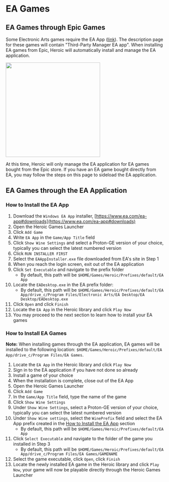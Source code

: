 # EA Games

## EA Games through Epic Games 

Some Electronic Arts games require the EA App ([link](https://www.ea.com/ea-app)). The description page for these games will contain "Third-Party Manager EA app". When installing EA games from Epic, Heroic will automatically install and manage the EA application. 

<img src="https://github.com/user-attachments/assets/173caae3-8a68-4597-b044-bb45bc5c89b7" height="300">

At this time, Heroic will only manage the EA application for EA games bought from the Epic store. If you have an EA game bought directly from EA, you may follow the steps on this page to sideload the EA application.

## EA Games through the EA Application

### How to Install the EA App

1. Download the `Windows EA App` installer, [https://www.ea.com/ea-app#downloads](https://www.ea.com/ea-app#downloads)
2. Open the Heroic Games Launcher
3. Click `Add Game`
4. Write `EA App` in the `Game/App Title` field
5. Click `Show Wine Settings` and select a Proton-GE version of your choice, typically you can select the latest numbered version
6. Click `RUN INSTALLER FIRST`
7. Select the `EAAppInstaller.exe` file downloaded from EA's site in Step 1
8. When you reach the login screen, exit out of the EA application
9. Click `Set Executable` and navigate to the prefix folder
    * By default, this path will be `$HOME/Games/Heroic/Prefixes/default/EA App`
10. Locate the `EADesktop.exe` in the EA prefix folder:
    * By default, this path will be `$HOME/Games/Heroic/Prefixes/default/EA App/drive_c/Program Files/Electronic Arts/EA Desktop/EA Desktop/EADesktop.exe`
11. Click `Open` and click `Finish`
12. Locate the `EA App` in the Heroic library and click `Play Now`
13. You may proceed to the next section to learn how to install your EA games

### How to Install EA Games

**Note:** When installing games through the EA application, EA games will be installed to the following location: `$HOME/Games/Heroic/Prefixes/default/EA App/drive_c/Program Files/EA Games`.

1. Locate the `EA App` in the Heroic library and click `Play Now`
2. Sign in to the EA application if you have not done so already
3. Install a game of your choice
4. When the installation is complete, close out of the EA App
5. Open the Heroic Games Launcher
6. Click `Add Game`
7. In the `Game/App Title` field, type the name of the game
8. Click `Show Wine Settings`
9. Under `Show Wine Settings`, select a Proton-GE version of your choice, typically you can select the latest numbered version
10. Under `Show Wine settings`, select the `WinePrefix` field and select the EA App prefix created in the [How to Install the EA App](#how-to-install-the-ea-app) section
    * By default, this path will be `$HOME/Games/Heroic/Prefixes/default/EA App`
11. Click `Select Executable` and navigate to the folder of the game you installed in Step 3
    * By default, this path will be `$HOME/Games/Heroic/Prefixes/default/EA App/drive_c/Program Files/EA Games/GAMENAME`
12. Select the game executable, click `Open`, click `Finish`
13. Locate the newly installed EA game in the Heroic library and click `Play Now`, your game will now be playable directly through the Heroic Games Launcher